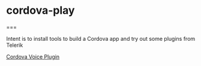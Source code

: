 # cordova-play
===

Intent is to install tools to build a Cordova app and try out some plugins from Telerik

[Cordova Voice Plugin](http://plugins.telerik.com/plugin/natural-language-understanding-voice-control)
